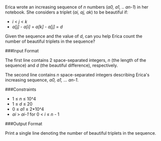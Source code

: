 Erica wrote an increasing sequence of *n* numbers (*a0, a1, .. an-1*) in her notebook. She considers a triplet (*ai, aj, ak*) to be beautiful if:

* *i* < *j* < *k*
* *a[j]* - *a[i]* = *a[k]* - *a[j]* = *d*

Given the sequence and the value of *d*, can you help Erica count the number of beautiful triplets in the sequence?

###Input Format

The first line contains 2 space-separated integers, *n* (the length of the sequence) and *d* (the beautiful difference), respectively. 

The second line contains *n* space-separated integers describing Erica's increasing sequence, *a0, a1, ... an-1*.

###Constraints

* 1 ≤ *n* ≤ 10^4
* 1 ≤ *d* ≤ 20
* 0 ≤ *a1* ≤ 2*10^4
* *ai* > *ai-1* for 0 < *i* ≤ *n* - 1
 
###Output Format

Print a single line denoting the number of beautiful triplets in the sequence.
